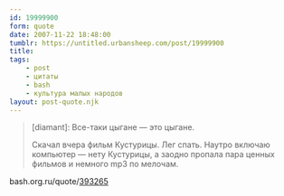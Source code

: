 ```yaml
---
id: 19999900
form: quote
date: 2007-11-22 18:48:00
tumblr: https://untitled.urbansheep.com/post/19999900
title: 
tags:
    - post
    - цитаты
    - bash
    - культура малых народов
layout: post-quote.njk
---
```


<blockquote>
<p>[diamant]: Все-таки цыгане&nbsp;— это цыгане.</p>

<p>Скачал вчера фильм Кустурицы. Лег спать. Наутро включаю компьютер&nbsp;— нету Кустурицы, а заодно пропала пара ценных фильмов и немного mp3 по мелочам.</p>
</blockquote>

bash.org.ru/quote/<a href="http://bash.org.ru/quote/393265">393265</a>
